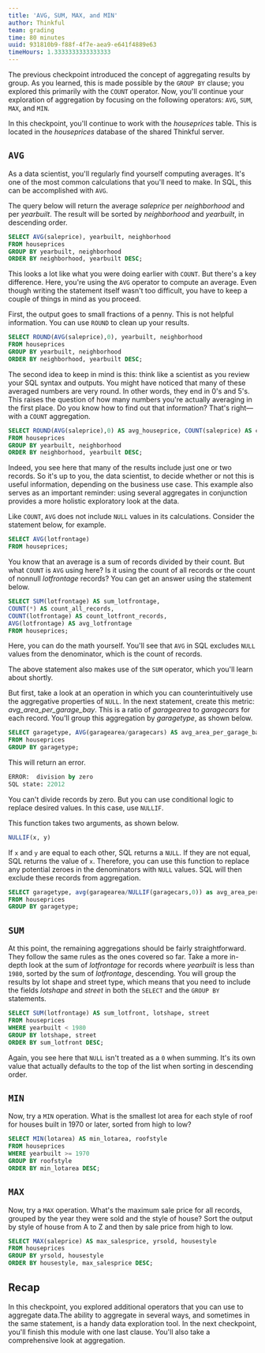 ```yaml
---
title: 'AVG, SUM, MAX, and MIN'
author: Thinkful
team: grading
time: 80 minutes
uuid: 931810b9-f88f-4f7e-aea9-e641f4889e63
timeHours: 1.3333333333333333
---
```


The previous checkpoint introduced the concept of aggregating results by group. As you learned, this is made possible by the `GROUP BY` clause; you explored this primarily with the `COUNT` operator. Now, you'll continue your exploration of aggregation by focusing on the following operators: `AVG`, `SUM`, `MAX`, and `MIN`.

In this checkpoint, you'll continue to work with the *houseprices* table. This is located in the *houseprices* database of the shared Thinkful server.


## `AVG`

As a data scientist, you'll regularly find yourself computing averages. It's one of the most common calculations that you'll need to make. In SQL, this can be accomplished with `AVG`.

The query below will return the average *saleprice* per *neighborhood* and per *yearbuilt*. The result will be sorted by *neighborhood* and *yearbuilt*, in descending order. 

```SQL
SELECT AVG(saleprice), yearbuilt, neighborhood
FROM houseprices
GROUP BY yearbuilt, neighborhood
ORDER BY neighborhood, yearbuilt DESC;
```

This looks a lot like what you were doing earlier with `COUNT`. But there's a key difference. Here, you're using the `AVG` operator to compute an average. Even though writing the statement itself wasn't too difficult, you have to keep a couple of things in mind as you proceed.

First, the output goes to small fractions of a penny. This is not helpful information. You can use `ROUND` to clean up your results.

```SQL
SELECT ROUND(AVG(saleprice),0), yearbuilt, neighborhood
FROM houseprices
GROUP BY yearbuilt, neighborhood
ORDER BY neighborhood, yearbuilt DESC;
```

The second idea to keep in mind is this: think like a scientist as you review your SQL syntax and outputs. You might have noticed that many of these averaged numbers are very round. In other words, they end in 0's and 5's. This raises the question of how many numbers you're actually averaging in the first place. Do you know how to find out that information? That's right—with a `COUNT` aggregation.

```SQL
SELECT ROUND(AVG(saleprice),0) AS avg_houseprice, COUNT(saleprice) AS count_houseprice, yearbuilt, neighborhood
FROM houseprices
GROUP BY yearbuilt, neighborhood
ORDER BY neighborhood, yearbuilt DESC;
```

Indeed, you see here that many of the results include just one or two records. So it's up to you, the data scientist, to decide whether or not this is useful information, depending on the business use case. This example also serves as an important reminder: using several aggregates in conjunction provides a more holistic exploratory look at the data. 

Like `COUNT`, `AVG` does not include `NULL` values in its calculations. Consider the statement below, for example.

```SQL
SELECT AVG(lotfrontage)
FROM houseprices;
```

You know that an average is a sum of records divided by their count. But what `COUNT` is `AVG` using here? Is it using the count of all records or the count of nonnull *lotfrontage* records? You can get an answer using the statement below.

```SQL
SELECT SUM(lotfrontage) AS sum_lotfrontage, 
COUNT(*) AS count_all_records,
COUNT(lotfrontage) AS count_lotfront_records,
AVG(lotfrontage) AS avg_lotfrontage
FROM houseprices;
```

Here, you can do the math yourself. You'll see that `AVG` in SQL excludes `NULL` values from the denominator, which is the count of records. 

The above statement also makes use of the `SUM` operator, which you'll learn about shortly.

But first, take a look at an operation in which you can counterintuitively use the aggregative properties of `NULL`. In the next statement, create this metric: *avg_area_per_garage_bay*. This is a ratio of *garagearea* to *garagecars* for each record. You'll group this aggregation by *garagetype*, as shown below.

```SQL
SELECT garagetype, AVG(garagearea/garagecars) AS avg_area_per_garage_bay
FROM houseprices
GROUP BY garagetype;
```
This will return an error.

```SQL
ERROR:  division by zero
SQL state: 22012
```

You can't divide records by zero. But you can use conditional logic to replace desired values. In this case, use `NULLIF`.

This function takes two arguments, as shown below.

```SQL
NULLIF(x, y)
```

If `x` and `y` are equal to each other, SQL returns a `NULL`. If they are not equal, SQL returns the value of `x`. Therefore, you can use this function to replace any potential zeroes in the denominators with `NULL` values. SQL will then exclude these records from aggregation. 


```SQL
SELECT garagetype, avg(garagearea/NULLIF(garagecars,0)) as avg_area_per_garage_bay
FROM houseprices
GROUP BY garagetype;
```

## `SUM`

At this point, the remaining aggregations should be fairly straightforward. They follow the same rules as the ones covered so far. Take a more in-depth look at the sum of *lotfrontage* for records where *yearbuilt* is less than `1980`, sorted by the sum of *lotfrontage*, descending. You will group the results by lot shape and street type, which means that you need to include the fields *lotshape* and *street* in both the `SELECT` and the `GROUP BY` statements.

```SQL
SELECT SUM(lotfrontage) AS sum_lotfront, lotshape, street
FROM houseprices
WHERE yearbuilt < 1980
GROUP BY lotshape, street
ORDER BY sum_lotfront DESC;
```

Again, you see here that `NULL` isn't treated as a `0` when summing. It's its own value that actually defaults to the top of the list when sorting in descending order.

## `MIN`

Now, try a `MIN` operation. What is the smallest lot area for each style of roof for houses built in 1970 or later, sorted from high to low?

```SQL
SELECT MIN(lotarea) AS min_lotarea, roofstyle
FROM houseprices
WHERE yearbuilt >= 1970
GROUP BY roofstyle
ORDER BY min_lotarea DESC;
```

## `MAX`

Now, try a `MAX` operation. What's the maximum sale price for all records, grouped by the year they were sold and the style of house? Sort the output by style of house from A to Z and then by sale price from high to low.

```SQL
SELECT MAX(saleprice) AS max_salesprice, yrsold, housestyle
FROM houseprices
GROUP BY yrsold, housestyle
ORDER BY housestyle, max_salesprice DESC;
```

## Recap

In this checkpoint, you explored additional operators that you can use to aggregate data.The ability to aggregate in several ways, and sometimes in the same statement, is a handy data exploration tool. In the next checkpoint, you'll finish this module with one last clause. You'll also take a comprehensive look at aggregation.
